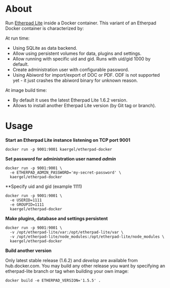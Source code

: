 # About

Run [Etherpad Lite](https://github.com/ether/etherpad-lite) inside a Docker container.
This variant of an Etherpad Docker container is characterized by:

At run time:

* Using SQLite as data backend.
* Allow using persistent volumes for data, plugins and settings.
* Allow running with specific uid and gid. Runs with uid/gid 1000 by default.
* Create administration user with configurable password.
* Using Abiword for import/export of DOC or PDF. ODF is not supported yet - it just crashes the abiword binary for unknown reason.

At image build time:

* By default it uses the latest Etherpad Lite 1.6.2 version.
* Allows to install another Etherpad Lite version (by Git tag or branch).

# Usage

**Start an Etherpad Lite instance listening on TCP port 9001**

```
docker run -p 9001:9001 kaergel/etherpad-docker
```

**Set password for administration user named _admin_**

```
docker run -p 9001:9001 \
  -e ETHERPAD_ADMIN_PASSWORD='my-secret-password' \
  kaergel/etherpad-docker
```
**Specify uid and gid (example 1111)

```
docker run -p 9001:9001 \
  -e USERID=1111
  -e GROUPID=1111
  kaergel/etherpad-docker
```

**Make plugins, database and settings persistent**

```
docker run -p 9001:9001 \
  -v /opt/etherpad-lite/var:/opt/etherpad-lite/var \
  -v /opt/etherpad-lite/node_modules:/opt/etherpad-lite/node_modules \
  kaergel/etherpad-docker
```

**Build another version**

Only latest stable release (1.6.2) and _develop_ are available from hub.docker.com. You may build any other release you want by specifying an etherpad-lite branch or tag when building your own image:

```
docker build -e ETHERPAD_VERSION='1.5.5' .
```
